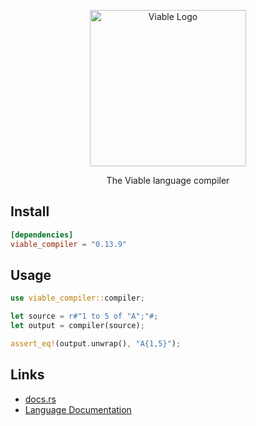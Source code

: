 <p align="center">
    <img alt="Viable Logo" height="250px" src="https://user-images.githubusercontent.com/14347895/159069181-53bce5b3-a831-43f1-8c14-af6c6ed7b92b.svg">
</p>

<p align="center">
The Viable language compiler
</p>

## Install

```toml
[dependencies]
viable_compiler = "0.13.9"
```

## Usage

```rust
use viable_compiler::compiler;

let source = r#"1 to 5 of "A";"#;
let output = compiler(source);

assert_eq!(output.unwrap(), "A{1,5}");
```

## Links

- [docs.rs](https://docs.rs/viable_compiler/)
- [Language Documentation](https://yoav-lavi.github.io/viable/book/)